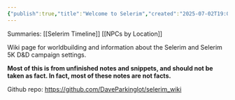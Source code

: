 ```yaml
---
{"publish":true,"title":"Welcome to Selerim","created":"2025-07-02T19:01:27.000-04:00","modified":"2025-07-03T12:38:20.000-04:00","cssclasses":""}
---
```


Summaries:
[[Selerim Timeline]]
[[NPCs by Location]]

Wiki page for worldbuilding and information about the Selerim and Selerim 5K D&D campaign settings.

**Most of this is from unfinished notes and snippets, and should not be taken as fact. In fact, most of these notes are not facts.**

Github repo:
https://github.com/DaveParkinglot/selerim_wiki
